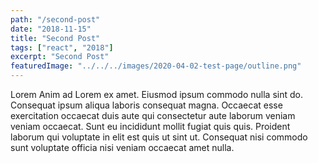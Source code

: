 ```yaml
---
path: "/second-post"
date: "2018-11-15"
title: "Second Post"
tags: ["react", "2018"]
excerpt: "Second Post"
featuredImage: "../../../images/2020-04-02-test-page/outline.png"
---
```


Lorem Anim ad Lorem ex amet. Eiusmod ipsum commodo nulla sint do. Consequat ipsum aliqua laboris consequat magna. Occaecat esse exercitation occaecat duis aute qui consectetur aute laborum veniam veniam occaecat. Sunt eu incididunt mollit fugiat quis quis. Proident laborum qui voluptate in elit est quis ut sint ut. Consequat nisi commodo sunt voluptate officia nisi veniam occaecat amet nulla.
